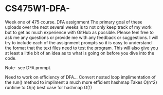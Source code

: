 # CS475W1-DFA-
Week one of 475 course. DFA assignment
The primary goal of these uploads over the next several weeks is to not only keep track of my work
but to get as much experience with GitHub as possible. Please feel free to ask me any questions or 
provide me with any feedback or suggestions. I will try to include each of the assignment prompts 
so it is easy to understand the format that the text files need to test the program. 
This will also give you at least a little bit of an idea as to what is going on before you dive into the code.   

Note- see DFA prompt.

Need to work on efficiency of DFA... Convert nested loop implimentation of the run() method to impliment a much more efficient 
hashmap Takes O(n^2) runtime to O(n) best case for hashmap O(1)
